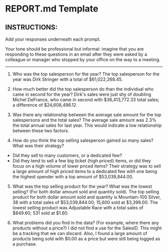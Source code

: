# REPORT.md Template

## INSTRUCTIONS:

Add your responses underneath each prompt. 

Your tone should be professional but informal: imagine that you are responding to these questions in an email after they were asked by a colleague or manager who stopped by your office on the way to a meeting.

---

1. Who was the top salesperson for the year?
        The top salesperson for the year was Dirk Stringer with a total of $61,022,268.45.

2. How much better did the top salesperson do than the individual who came in second for the year?
        Dirk's sales were just shy of doubling Michel DeFrance, who came in second with $36,413,772.33 total sales;
        a difference of $24,608,496.12.


3. Was there any relationship between the average sale amount for the top salespersons and the total sales?
        The average sale amount was 2.3% the total annual sales for last year.  This would indicate a low relationship between
        these two factors. 

4. How do you think the top selling salesperson gained so many sales? What was their strategy?

- Did they sell to many customers, or a dedicated few?
- Did they tend to sell a few big ticket (high priced) items, or did they focus on a high volume of lower priced items?
        Their strategy was to sell a large amount of high priced items to a dedicated few with one being the highest spender with a
        top amount of $53,039,844.00.

5. What was the top selling product for the year? What was the lowest selling? (For both dollar amount sold and quantity sold).
        The top selling product for both dollar amount sold and quantity is Mountain-100 Silver, 38 with a total sales 
        of $53,039,844.00; 15,600 sold at $3,399.00.
        The lowest selling product was Adjustable Race with a total sales of $849.60; 531 sold at $1.60.

6. What problems did you find in the data? (For example, where there any products without a price?)
        I did not find a use for the SalesID.  This might be a tracking that we can discard.  Also, I found a large 
        amount of products being sold with $0.00 as a price but were still being logged as a purchase.